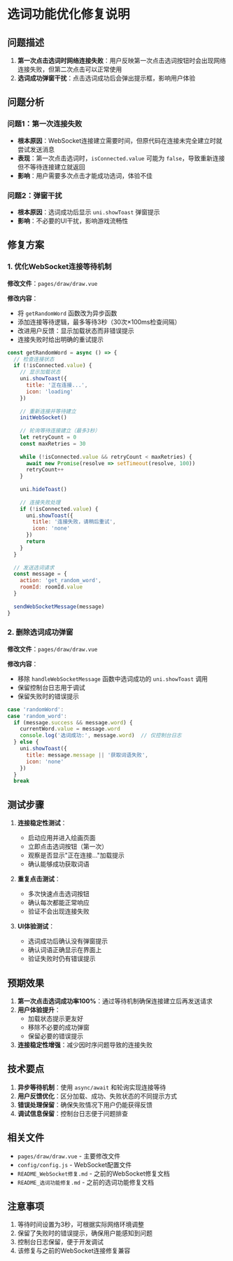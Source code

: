 # 选词功能优化修复说明

## 问题描述

1. **第一次点击选词时网络连接失败**：用户反映第一次点击选词按钮时会出现网络连接失败，但第二次点击可以正常使用
2. **选词成功弹窗干扰**：点击选词成功后会弹出提示框，影响用户体验

## 问题分析

### 问题1：第一次连接失败
- **根本原因**：WebSocket连接建立需要时间，但原代码在连接未完全建立时就尝试发送消息
- **表现**：第一次点击选词时，`isConnected.value` 可能为 `false`，导致重新连接但不等待连接建立就返回
- **影响**：用户需要多次点击才能成功选词，体验不佳

### 问题2：弹窗干扰
- **根本原因**：选词成功后显示 `uni.showToast` 弹窗提示
- **影响**：不必要的UI干扰，影响游戏流畅性

## 修复方案

### 1. 优化WebSocket连接等待机制

**修改文件**：`pages/draw/draw.vue`

**修改内容**：
- 将 `getRandomWord` 函数改为异步函数
- 添加连接等待逻辑，最多等待3秒（30次×100ms检查间隔）
- 改进用户反馈：显示加载状态而非错误提示
- 连接失败时给出明确的重试提示

```javascript
const getRandomWord = async () => {
  // 检查连接状态
  if (!isConnected.value) {
    // 显示加载状态
    uni.showToast({
      title: '正在连接...',
      icon: 'loading'
    })
    
    // 重新连接并等待建立
    initWebSocket()
    
    // 轮询等待连接建立（最多3秒）
    let retryCount = 0
    const maxRetries = 30
    
    while (!isConnected.value && retryCount < maxRetries) {
      await new Promise(resolve => setTimeout(resolve, 100))
      retryCount++
    }
    
    uni.hideToast()
    
    // 连接失败处理
    if (!isConnected.value) {
      uni.showToast({
        title: '连接失败，请稍后重试',
        icon: 'none'
      })
      return
    }
  }
  
  // 发送选词请求
  const message = {
    action: 'get_random_word',
    roomId: roomId.value
  }
  
  sendWebSocketMessage(message)
}
```

### 2. 删除选词成功弹窗

**修改文件**：`pages/draw/draw.vue`

**修改内容**：
- 移除 `handleWebSocketMessage` 函数中选词成功的 `uni.showToast` 调用
- 保留控制台日志用于调试
- 保留失败时的错误提示

```javascript
case 'randomWord':
case 'random_word':
  if (message.success && message.word) {
    currentWord.value = message.word
    console.log('选词成功:', message.word)  // 仅控制台日志
  } else {
    uni.showToast({
      title: message.message || '获取词语失败',
      icon: 'none'
    })
  }
  break
```

## 测试步骤

1. **连接稳定性测试**：
   - 启动应用并进入绘画页面
   - 立即点击选词按钮（第一次）
   - 观察是否显示"正在连接..."加载提示
   - 确认能够成功获取词语

2. **重复点击测试**：
   - 多次快速点击选词按钮
   - 确认每次都能正常响应
   - 验证不会出现连接失败

3. **UI体验测试**：
   - 选词成功后确认没有弹窗提示
   - 确认词语正确显示在界面上
   - 验证失败时仍有错误提示

## 预期效果

1. **第一次点击选词成功率100%**：通过等待机制确保连接建立后再发送请求
2. **用户体验提升**：
   - 加载状态提示更友好
   - 移除不必要的成功弹窗
   - 保留必要的错误提示
3. **连接稳定性增强**：减少因时序问题导致的连接失败

## 技术要点

1. **异步等待机制**：使用 `async/await` 和轮询实现连接等待
2. **用户反馈优化**：区分加载、成功、失败状态的不同提示方式
3. **错误处理保留**：确保失败情况下用户仍能获得反馈
4. **调试信息保留**：控制台日志便于问题排查

## 相关文件

- `pages/draw/draw.vue` - 主要修改文件
- `config/config.js` - WebSocket配置文件
- `README_WebSocket修复.md` - 之前的WebSocket修复文档
- `README_选词功能修复.md` - 之前的选词功能修复文档

## 注意事项

1. 等待时间设置为3秒，可根据实际网络环境调整
2. 保留了失败时的错误提示，确保用户能感知到问题
3. 控制台日志保留，便于开发调试
4. 该修复与之前的WebSocket连接修复兼容